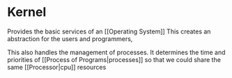 # Kernel
Provides the basic services of an [[Operating System]]
This creates an abstraction for the users and programmers, 

This also handles the management of processes. It determines the time and priorities of [[Process of Programs|processes]] so that we could share the same [[Processor|cpu]] resources